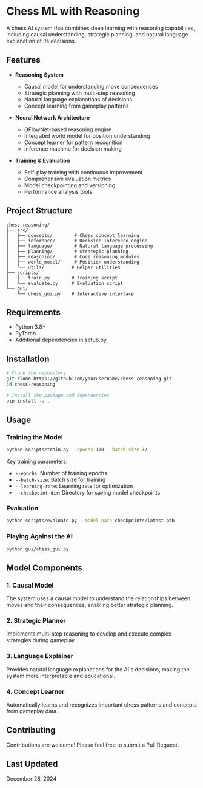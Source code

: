 # Chess ML with Reasoning

A chess AI system that combines deep learning with reasoning capabilities, including causal understanding, strategic planning, and natural language explanation of its decisions.

## Features

- **Reasoning System**
  - Causal model for understanding move consequences
  - Strategic planning with multi-step reasoning
  - Natural language explanations of decisions
  - Concept learning from gameplay patterns

- **Neural Network Architecture**
  - GFlowNet-based reasoning engine
  - Integrated world model for position understanding
  - Concept learner for pattern recognition
  - Inference machine for decision making

- **Training & Evaluation**
  - Self-play training with continuous improvement
  - Comprehensive evaluation metrics
  - Model checkpointing and versioning
  - Performance analysis tools

## Project Structure

```
chess-reasoning/
├── src/
│   ├── concepts/        # Chess concept learning
│   ├── inference/       # Decision inference engine
│   ├── language/        # Natural language processing
│   ├── planning/        # Strategic planning
│   ├── reasoning/       # Core reasoning modules
│   ├── world_model/     # Position understanding
│   └── utils/          # Helper utilities
├── scripts/
│   ├── train.py        # Training script
│   └── evaluate.py     # Evaluation script
└── gui/
    └── chess_gui.py    # Interactive interface
```

## Requirements

- Python 3.8+
- PyTorch
- Additional dependencies in setup.py

## Installation

```bash
# Clone the repository
git clone https://github.com/yourusername/chess-reasoning.git
cd chess-reasoning

# Install the package and dependencies
pip install -e .
```

## Usage

### Training the Model

```bash
python scripts/train.py --epochs 100 --batch-size 32
```

Key training parameters:
- `--epochs`: Number of training epochs
- `--batch-size`: Batch size for training
- `--learning-rate`: Learning rate for optimization
- `--checkpoint-dir`: Directory for saving model checkpoints

### Evaluation

```bash
python scripts/evaluate.py --model-path checkpoints/latest.pth
```

### Playing Against the AI

```bash
python gui/chess_gui.py
```

## Model Components

### 1. Causal Model
The system uses a causal model to understand the relationships between moves and their consequences, enabling better strategic planning.

### 2. Strategic Planner
Implements multi-step reasoning to develop and execute complex strategies during gameplay.

### 3. Language Explainer
Provides natural language explanations for the AI's decisions, making the system more interpretable and educational.

### 4. Concept Learner
Automatically learns and recognizes important chess patterns and concepts from gameplay data.

## Contributing

Contributions are welcome! Please feel free to submit a Pull Request.

## Last Updated

December 28, 2024